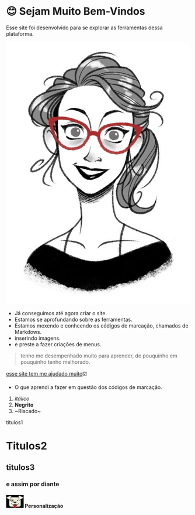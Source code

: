 # :blush: Sejam Muito Bem-Vindos

Esse site foi desenvolvido para se explorar as ferramentas dessa plataforma.

![legenda](https://github.com/Debora-hahn/teste/blob/main/674ee7be620d71f31fc235b6b67a68a2.jpg)

* Já conseguimos até agora criar o site.
* Estamos se aprofundando sobre as ferramentas.
* Estamos mexendo e conhcendo os códigos de marcação, chamados de Markdows.
* inserindo imagens.
* e preste a fazer criações de menus.

> tenho me desempenhado muito para aprender, de pouquinho em pouquinho tenho melhorado.

[esse site tem me ajudado muito](https://github.com/luong-komorebi/Markdown-Tutorial/blob/master/README_pt-BR.md#tools)☑️
* O que aprendi a fazer em questão dos códigos de marcação.
1. *itálico*
2. **Negrito**
3. ~Riscado~

titulos1<h1>
  Titulos2<h2>
  titulos3<h3>
  e assim por diante<h4>
  
  ![cachorro](https://github.com/Debora-hahn/teste/blob/main/cachorro.jpeg) Personalização
